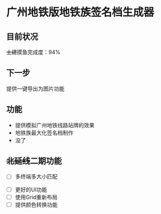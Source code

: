 # 广州地铁版地铁族签名档生成器

## 目前状况
~~土建~~摸鱼完成度：94%

## 下一步
提供一键导出为图片功能

## 功能
- 提供模拟广州地铁线路站牌的效果
- 地铁族最大化签名档制作
- 没了

## ~~北延线~~二期功能

+ [ ] 多终端多大小匹配
- [ ] 更好的UI功能
- [ ] 使用Grid重新布局
- [ ] 提供颜色转换功能
